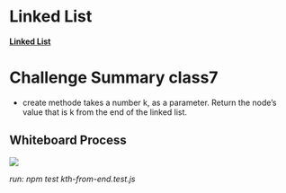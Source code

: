 # Linked List

[**Linked List**](./linked-list.js)

# Challenge Summary class7
* create methode   takes a number k, as a parameter. Return the node’s value that is k from the end of the linked list.

## Whiteboard Process




![](https://i.ibb.co/q0NNBk6/ch07.png)


*run: npm test kth-from-end.test.js*